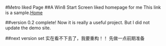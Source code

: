 #Metro liked Page
##A Win8 Start Screen liked homepage for me
This link is a sample.[Home](http://home.spdf.me/)

##version 0.2 complete!
Now it is really a useful project.
But I did not update the demo site.


##next version set
实在看不下去了，我要重构！！
先做一点前期准备
